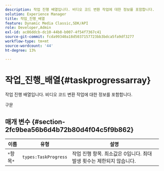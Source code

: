 ```yaml
---
description: 작업 진행 배열입니다. 비디오 코드 변환 작업에 대한 정보를 포함합니다.
solution: Experience Manager
title: 작업_진행_배열
feature: Dynamic Media Classic,SDK/API
role: Developer,Admin
exl-id: ac86ddcb-dc10-44b8-b007-4f54f7367c41
source-git-commit: fcda99340a18d5037157723bb3bdca5fa9df3277
workflow-type: tm+mt
source-wordcount: '44'
ht-degree: 13%

---
```


# 작업_진행_배열{#taskprogressarray}

작업 진행 배열입니다. 비디오 코드 변환 작업에 대한 정보를 포함합니다.

구문

## 매개 변수 {#section-2fc9bea56b6d4b72b80d4f04c5f9b862}

| 이름 | 유형 | 설명 |
|---|---|---|
| `*`항목`*` | `types:TaskProgress` | 작업 진행 항목. 최소값은 0입니다. 최대 발생 횟수는 제한되지 않습니다. |
